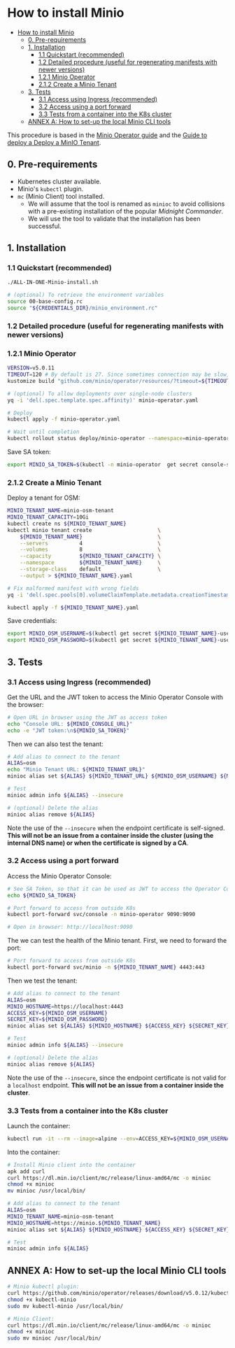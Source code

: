 <!--
Licensed under the Apache License, Version 2.0 (the "License");
you may not use this file except in compliance with the License.
You may obtain a copy of the License at

   http://www.apache.org/licenses/LICENSE-2.0

Unless required by applicable law or agreed to in writing, software
distributed under the License is distributed on an "AS IS" BASIS,
WITHOUT WARRANTIES OR CONDITIONS OF ANY KIND, either express or
implied.
See the License for the specific language governing permissions and
limitations under the License
-->
# How to install Minio

- [How to install Minio](#how-to-install-minio)
  - [0. Pre-requirements](#0-pre-requirements)
  - [1. Installation](#1-installation)
    - [1.1 Quickstart (recommended)](#11-quickstart-recommended)
    - [1.2 Detailed procedure (useful for regenerating manifests with newer versions)](#12-detailed-procedure-useful-for-regenerating-manifests-with-newer-versions)
    - [1.2.1 Minio Operator](#121-minio-operator)
    - [2.1.2 Create a Minio Tenant](#212-create-a-minio-tenant)
  - [3. Tests](#3-tests)
    - [3.1 Access using Ingress (recommended)](#31-access-using-ingress-recommended)
    - [3.2 Access using a port forward](#32-access-using-a-port-forward)
    - [3.3 Tests from a container into the K8s cluster](#33-tests-from-a-container-into-the-k8s-cluster)
  - [ANNEX A: How to set-up the local Minio CLI tools](#annex-a-how-to-set-up-the-local-minio-cli-tools)

This procedure is based in the [Minio Operator guide](https://github.com/minio/operator/blob/master/README.md) and the [Guide to deploy a Deploy a MinIO Tenant](https://min.io/docs/minio/kubernetes/upstream/operations/install-deploy-manage/deploy-minio-tenant.html).

## 0. Pre-requirements

- Kubernetes cluster available.
- Minio's `kubectl` plugin.
- `mc` (Minio Client) tool installed.
  - We will assume that the tool is renamed as `minioc` to avoid collisions with a pre-existing installation of the popular _Midnight Commander_.
  - We will use the tool to validate that the installation has been successful.

## 1. Installation

### 1.1 Quickstart (recommended)

```bash
./ALL-IN-ONE-Minio-install.sh

# (optional) To retrieve the environment variables
source 00-base-config.rc
source "${CREDENTIALS_DIR}/minio_environment.rc"
```

### 1.2 Detailed procedure (useful for regenerating manifests with newer versions)

### 1.2.1 Minio Operator

```bash
VERSION=v5.0.11
TIMEOUT=120 # By default is 27. Since sometimes connection may be slow, here we allow more time.
kustomize build "github.com/minio/operator/resources/?timeout=${TIMEOUT}&ref=${VERSION}" > minio-operator.yaml

# (optional) To allow deployments over single-node clusters
yq -i 'del(.spec.template.spec.affinity)' minio-operator.yaml

# Deploy
kubectl apply -f minio-operator.yaml

# Wait until completion
kubectl rollout status deploy/minio-operator --namespace=minio-operator --watch --timeout=1h
```

Save SA token:

```bash
export MINIO_SA_TOKEN=$(kubectl -n minio-operator  get secret console-sa-secret -o jsonpath="{.data.token}" | base64 -d)
```

### 2.1.2 Create a Minio Tenant

Deploy a tenant for OSM:

```bash
MINIO_TENANT_NAME=minio-osm-tenant
MINIO_TENANT_CAPACITY=10Gi
kubectl create ns ${MINIO_TENANT_NAME}
kubectl minio tenant create                     \
    ${MINIO_TENANT_NAME}                        \
    --servers          4                        \
    --volumes          8                        \
    --capacity         ${MINIO_TENANT_CAPACITY} \
    --namespace        ${MINIO_TENANT_NAME}     \
    --storage-class    default                  \
    --output > ${MINIO_TENANT_NAME}.yaml

# Fix malformed manifest with wrong fields
yq -i 'del(.spec.pools[0].volumeClaimTemplate.metadata.creationTimestamp)' ${MINIO_TENANT_NAME}.yaml

kubectl apply -f ${MINIO_TENANT_NAME}.yaml
```

Save credentials:

```bash
export MINIO_OSM_USERNAME=$(kubectl get secret ${MINIO_TENANT_NAME}-user-1 -n ${MINIO_TENANT_NAME} -o jsonpath='{.data.CONSOLE_ACCESS_KEY}' | base64 -d)
export MINIO_OSM_PASSWORD=$(kubectl get secret ${MINIO_TENANT_NAME}-user-1 -n ${MINIO_TENANT_NAME} -o jsonpath='{.data.CONSOLE_SECRET_KEY}' | base64 -d)
```

## 3. Tests

### 3.1 Access using Ingress (recommended)

Get the URL and the JWT token to access the Minio Operator Console with the browser:

```bash
# Open URL in browser using the JWT as access token
echo "Console URL: ${MINIO_CONSOLE_URL}"
echo -e "JWT token:\n${MINIO_SA_TOKEN}"
```

Then we can also test the tenant:

```bash
# Add alias to connect to the tenant
ALIAS=osm
echo "Minio Tenant URL: ${MINIO_TENANT_URL}"
minioc alias set ${ALIAS} ${MINIO_TENANT_URL} ${MINIO_OSM_USERNAME} ${MINIO_OSM_PASSWORD} --insecure

# Test
minioc admin info ${ALIAS} --insecure

# (optional) Delete the alias
minioc alias remove ${ALIAS}
```

Note the use of the `--insecure` when the endpoint certificate is self-signed. **This will not be an issue from a container inside the cluster (using the internal DNS name) or when the certificate is signed by a CA**.

### 3.2 Access using a port forward

Access the Minio Operator Console:

```bash
# See SA Token, so that it can be used as JWT to access the Operator Console
echo ${MINIO_SA_TOKEN}

# Port forward to access from outside K8s
kubectl port-forward svc/console -n minio-operator 9090:9090

# Open in browser: http://localhost:9090
```

The we can test the health of the Minio tenant. First, we need to forward the port:

```bash
# Port forward to access from outside K8s
kubectl port-forward svc/minio -n ${MINIO_TENANT_NAME} 4443:443
```

Then we test the tenant:

```bash
# Add alias to connect to the tenant
ALIAS=osm
MINIO_HOSTNAME=https://localhost:4443
ACCESS_KEY=${MINIO_OSM_USERNAME}
SECRET_KEY=${MINIO_OSM_PASSWORD}
minioc alias set ${ALIAS} ${MINIO_HOSTNAME} ${ACCESS_KEY} ${SECRET_KEY} --insecure

# Test
minioc admin info ${ALIAS} --insecure

# (optional) Delete the alias
minioc alias remove ${ALIAS}
```

Note the use of the `--insecure`, since the endpoint certificate is not valid for a `localhost` endpoint. **This will not be an issue from a container inside the cluster**.

### 3.3 Tests from a container into the K8s cluster

Launch the container:

```bash
kubectl run -it --rm --image=alpine --env=ACCESS_KEY=${MINIO_OSM_USERNAME} --env=SECRET_KEY=${MINIO_OSM_PASSWORD} -- sh
```

Into the container:

```bash
# Install Minio client into the container
apk add curl
curl https://dl.min.io/client/mc/release/linux-amd64/mc -o minioc
chmod +x minioc
mv minioc /usr/local/bin/

# Add alias to connect to the tenant
ALIAS=osm
MINIO_TENANT_NAME=minio-osm-tenant
MINIO_HOSTNAME=https://minio.${MINIO_TENANT_NAME}
minioc alias set ${ALIAS} ${MINIO_HOSTNAME} ${ACCESS_KEY} ${SECRET_KEY}

# Test
minioc admin info ${ALIAS}
```

## ANNEX A: How to set-up the local Minio CLI tools

```bash
# Minio kubectl plugin:
curl https://github.com/minio/operator/releases/download/v5.0.12/kubectl-minio_5.0.12_linux_amd64 -Lo kubectl-minio
chmod +x kubectl-minio
sudo mv kubectl-minio /usr/local/bin/

# Minio Client:
curl https://dl.min.io/client/mc/release/linux-amd64/mc -o minioc
chmod +x minioc
sudo mv minioc /usr/local/bin/
```
